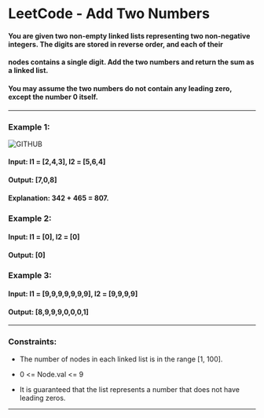 # LeetCode - Add Two Numbers

#### You are given two **non-empty** linked lists representing two non-negative integers. The digits are stored in **reverse order**, and each of their 

#### nodes contains a single digit. Add the two numbers and return the sum as a linked list.

#### You may assume the two numbers do not contain any leading zero, except the number 0 itself.

*** 

### Example 1:

![GITHUB](https://assets.leetcode.com/uploads/2020/10/02/addtwonumber1.jpg "git圖示")

#### Input: l1 = [2,4,3], l2 = [5,6,4]

#### Output: [7,0,8]

#### Explanation: 342 + 465 = 807.

### Example 2:

#### Input: l1 = [0], l2 = [0]

#### Output: [0]

### Example 3:

#### Input: l1 = [9,9,9,9,9,9,9], l2 = [9,9,9,9]

#### Output: [8,9,9,9,0,0,0,1]

*** 

### Constraints:

* The number of nodes in each linked list is in the range [1, 100].
 
* 0 <= Node.val <= 9
 
* It is guaranteed that the list represents a number that does not have leading zeros.


*** 
